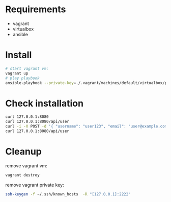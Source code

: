 # Requirements

- vagrant
- virtualbox
- ansible

# Install

```bash
# start vagrant vm:
vagrant up
# play playbook
ansible-playbook --private-key=./.vagrant/machines/default/virtualbox/private_key -u vagrant ansible/playbook.yml
```

# Check installation

```bash
curl 127.0.0.1:8080
curl 127.0.0.1:8080/api/user
curl -i -X POST -d '{ "username": "user123", "email": "user@example.com", "password_hash": "example" }' -H "Content-Type: application/json" http://127.0.0.1:8080/api/user
curl 127.0.0.1:8080/api/user
```

# Cleanup

remove vagrant vm:

```bash
vagrant destroy
```

remove vagrant private key:

```bash
ssh-keygen -f ~/.ssh/known_hosts  -R "[127.0.0.1]:2222"
```
